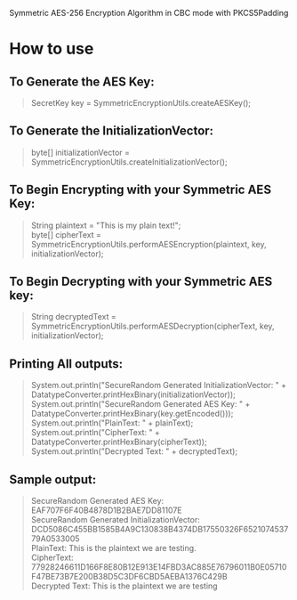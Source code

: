 Symmetric AES-256 Encryption Algorithm in CBC mode with PKCS5Padding

# How to use
## To Generate the AES Key:
>SecretKey key = SymmetricEncryptionUtils.createAESKey();
## To Generate the InitializationVector:
>byte[] initializationVector = SymmetricEncryptionUtils.createInitializationVector();
## To Begin Encrypting with your Symmetric AES Key:
>String plaintext = "This is my plain text!";<br>
>byte[] cipherText = SymmetricEncryptionUtils.performAESEncryption(plaintext, key, initializationVector);
## To Begin Decrypting with your Symmetric AES key:
>String decryptedText = SymmetricEncryptionUtils.performAESDecryption(cipherText, key, initializationVector);
## Printing All outputs:
>System.out.println("SecureRandom Generated InitializationVector: " + DatatypeConverter.printHexBinary(initializationVector));<br>
>System.out.println("SecureRandom Generated AES Key: " + DatatypeConverter.printHexBinary(key.getEncoded()));<br>
>System.out.println("PlainText: " + plainText);<br>
>System.out.println("CipherText: " + DatatypeConverter.printHexBinary(cipherText));<br>
>System.out.println("Decrypted Text: " + decryptedText);<br>
## Sample output:
>SecureRandom Generated AES Key: EAF707F6F40B4878D1B2BAE7DD81107E<br>
>SecureRandom Generated InitializationVector: DCD5086C455BB1585B4A9C130838B4374DB17550326F652107453779A0533005<br>
>PlainText: This is the plaintext we are testing.<br>
>CipherText: 77928246611D166F8E80B12E913E14FBD3AC885E76796011B0E05710F47BE73B7E200B38D5C3DF6CBD5AEBA1376C429B<br>
>Decrypted Text: This is the plaintext we are testing<br>

